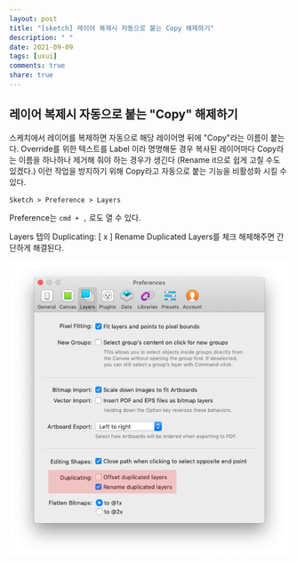 ```yaml
---
layout: post
title: "[sketch] 레이어 복제시 자동으로 붙는 Copy 해제하기"
description: " "
date: 2021-09-09
tags: [uxui]
comments: true
share: true
---
```



## 레이어 복제시 자동으로 붙는 "Copy" 해제하기

스케치에서 레이어를 복제하면 자동으로 해당 레이어명 뒤에 "Copy"라는 이름이 붙는다. Override를 위한 텍스트를 Label 이라 명명해둔 경우 복사된 레이어마다 Copy라는 이름을 하나하나 제거해 줘야 하는 경우가 생긴다 (Rename it으로 쉽게 고칠 수도 있겠다.) 이런 작업을 방지하기 위해 Copy라고 자동으로 붙는 기능을 비활성화 시킬 수 있다.

```
Sketch > Preference > Layers
```

Preference는 `cmd + ,` 로도 열 수 있다.

Layers 탭의 Duplicating: [ x ] Rename Duplicated Layers를 체크 해제해주면 간단하게 해결된다.

![sketch-copy-in-preferance](../@images/sketch-copy-in-preferance.png)